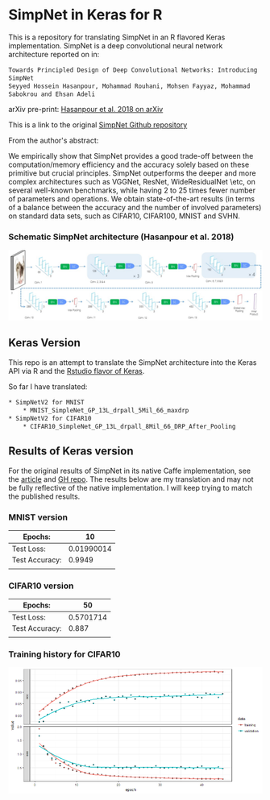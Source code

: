 # SimpNet in Keras for R
This is a repository for translating SimpNet in an R flavored Keras implementation.
SimpNet is a deep convolutional neural network architecture reported on in:

    Towards Principled Design of Deep Convolutional Networks: Introducing SimpNet
    Seyyed Hossein Hasanpour, Mohammad Rouhani, Mohsen Fayyaz, Mohammad Sabokrou and Ehsan Adeli
    
arXiv pre-print: [Hasanpour et al. 2018 on arXiv](https://arxiv.org/abs/1802.06205)

This is a link to the original [SimpNet Github repository](https://github.com/Coderx7/SimpNet)

From the author's abstract:

   We empirically show that SimpNet provides a good trade-off between the computation/memory efficiency and the accuracy solely based on these primitive but crucial principles. SimpNet outperforms the deeper and more complex architectures such as VGGNet, ResNet, WideResidualNet \etc, on several well-known benchmarks, while having 2 to 25 times fewer number of parameters and operations. We obtain state-of-the-art results (in terms of a balance between the accuracy and the number of involved parameters) on standard data sets, such as CIFAR10, CIFAR100, MNIST and SVHN.

### Schematic SimpNet architecture (Hasanpour et al. 2018)

![Schematic SimpNet architecture (Hasanpour et al. 2018)](https://raw.githubusercontent.com/Coderx7/SimpNet/master/SimpNetV2/images/Arch2_01.jpg)
   
## Keras Version
This repo is an attempt to translate the SimpNet architecture into the Keras API via R and the [Rstudio flavor of Keras](https://keras.rstudio.com/).

So far I have translated:

    * SimpNetV2 for MNIST
        * MNIST_SimpleNet_GP_13L_drpall_5Mil_66_maxdrp
    * SimpNetV2 for CIFAR10
        * CIFAR10_SimpleNet_GP_13L_drpall_8Mil_66_DRP_After_Pooling
        
## Results of Keras version
For the original results of SimpNet in its native Caffe implementation, see the [article](https://arxiv.org/abs/1802.06205) and [GH repo](https://github.com/Coderx7/SimpNet). The results below are my translation and may not be fully reflective of the native implementation. I will keep trying to match the published results.

### MNIST version
| Epochs:        | 10         |
|----------------|------------|
| Test Loss:     | 0.01990014 |
| Test Accuracy: | 0.9949     |
|                |            |


### CIFAR10 version
| Epochs:        | 50         |
|----------------|------------|
| Test Loss:     | 0.5701714  |
| Test Accuracy: | 0.887      |
|                |            |

### Training history for CIFAR10
![Training history for CIFAR10](https://raw.githubusercontent.com/mrecos/SimpNet_Keras_R/master/images/CIFAR10_50_epochs.png)

